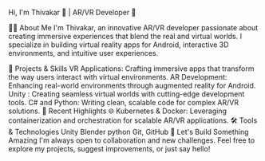 Hi, I'm Thivakar 👋 | AR/VR Developer 🚀

👨‍💻 About Me
I'm Thivakar, an innovative AR/VR developer passionate about creating immersive experiences that blend the real and virtual worlds. I specialize in building virtual reality apps for Android, interactive 3D environments, and intuitive user experiences.

🔭 Projects & Skills
VR Applications: Crafting immersive apps that transform the way users interact with virtual environments.
AR Development: Enhancing real-world environments through augmented reality for Android.
Unity : Creating seamless virtual worlds with cutting-edge development tools.
C# and Python: Writing clean, scalable code for complex AR/VR solutions.
🚀 Recent Highlights
🌐 Kubernetes & Docker: Leveraging containerization and orchestration for scalable AR/VR applications.
🛠️ Tools & Technologies
Unity
Blender
python
Git, GitHub
🎯 Let's Build Something Amazing
I'm always open to collaboration and new challenges. Feel free to explore my projects, suggest improvements, or just say hello!

